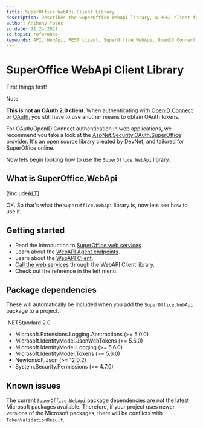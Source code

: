 ```yaml
---
title: SuperOffice WebApi Client Library
description: Describes the SuperOffice WebApi library, a REST client for SuperOffice web services.
author: Anthony Yates
so.date: 11.24.2021
so.topic: reference
keywords: API, WebApi, REST client, SuperOffice.WebApi, OpenID Connect, OAuth, TokenValidationResult
---
```


# SuperOffice WebApi Client Library

First things first!

> [!NOTE]
> **This is not an OAuth 2.0 client**. When authenticating with [OpenID Connect][5] or [OAuth][4], you still have to use another means to obtain OAuth tokens.

For OAuth/OpenID Connect authentication in web applications, we recommend you take a look at the [AspNet.Security.OAuth.SuperOffice][1] provider. It's an open source library created by DevNet, and tailored for SuperOffice online.

Now lets begin looking how to use the `SuperOffice.WebApi` library.

## What is SuperOffice.WebApi

[!include[ALT](../../includes/webapi-client-intro.md)]

OK. So that's what the `SuperOffice.WebApi` library is, now lets see how to use it.

## Getting started

* Read the introduction to [SuperOffice web services][6]
* Learn about the [WebAPI Agent endpoints][3].
* Learn about the [WebAPI Client][2].
* [Call the web services][7] through the WebAPI Client library.
* Check out the reference in the left menu.

## Package dependencies

These will automatically be included when you add the `SuperOffice.WebApi` package to a project.

.NETStandard 2.0

* Microsoft.Extensions.Logging.Abstractions (>= 5.0.0)
* Microsoft.IdentityModel.JsonWebTokens (>= 5.6.0)
* Microsoft.IdentityModel.Logging (>= 5.6.0)
* Microsoft.IdentityModel.Tokens (>= 5.6.0)
* Newtonsoft.Json (>= 12.0.2)
* System.Security.Permissions (>= 4.7.0)

## Known issues

The current `SuperOffice.WebApi` package dependencies are not the latest Microsoft packages available. Therefore, if your project uses newer versions of the Microsoft packages, there will be conflicts with `TokenValidationResult`.

<!-- Referenced links -->

[1]: https://www.nuget.org/packages/AspNet.Security.OAuth.SuperOffice/
[2]: ../../web-services/proxies/index.md
[3]: ../../web-services/endpoints/agents-webapi/index.md
[4]: ../../authentication/online/index.md#oauth
[5]: ../../authentication/online/index.md#oidc
[6]: ../../web-services/index.md
[7]: ../../web-services/proxies/superoffice-webapi/index.md
